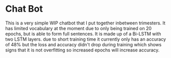 # Chat Bot
This is a very simple WIP chatbot that I put together inbetween trimesters. It has limited vocabulary at the moment due to only being trained on 20 epochs, but is able to form full sentences. It is made up of a Bi-LSTM with two LSTM layers. due to short training time it currently only has an accuracy of 48% but the loss and accuracy didn't drop during training which shows signs that it is not overfitting so increased epochs will increase accuracy.
